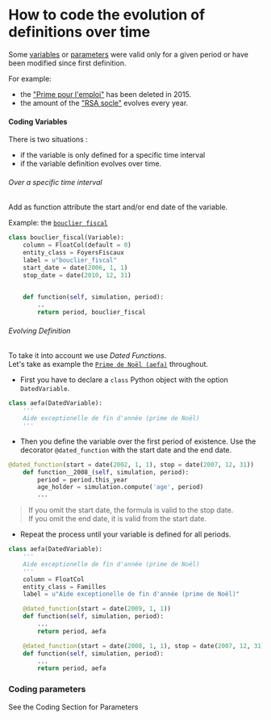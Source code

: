 # How to code the evolution of definitions over time

Some [variables](variables.md) or [parameters](parameters.md) were valid only for a given period or have been modified since first definition.    

For example:
- the ["Prime pour l'emploi"](https://legislation.openfisca.fr/variables/ppe) has been deleted in 2015.
- the amount of the ["RSA socle"](https://legislation.openfisca.fr/parameters/minim.rmi.rmi) evolves every year.


#### Coding Variables 
There is two situations :
 - if the variable is only defined for a specific time interval
 - if the variable definition evolves over time.
 
###### Over a specific time interval
Add as function attribute the start and/or end date of the variable.

Example: the [`bouclier fiscal`](https://legislation.openfisca.fr/variables/bouclier_fiscal)
```python
class bouclier_fiscal(Variable):
    column = FloatCol(default = 0)
    entity_class = FoyersFiscaux
    label = u"bouclier_fiscal"
    start_date = date(2006, 1, 1)
    stop_date = date(2010, 12, 31)
   

    def function(self, simulation, period):
        ..
        return period, bouclier_fiscal
```

###### Evolving Definition

To take it into account we use *Dated Functions*.   
Let's take as example the [`Prime de Noël (aefa)`](https://github.com/openfisca/openfisca-france/blob/4.1.17/openfisca_france/model/prestations/minima_sociaux/aefa.py) throughout.

   - First you have to declare a `class` Python object with the option `DatedVariable`.

```python
class aefa(DatedVariable):
    '''
    Aide exceptionelle de fin d'année (prime de Noël)
    '''
```

- Then you define the variable over the first period of existence. Use the decorator `@dated_function` with the start date and the end date.

```python
@dated_function(start = date(2002, 1, 1), stop = date(2007, 12, 31))
    def function__2008_(self, simulation, period):
        period = period.this_year
        age_holder = simulation.compute('age', period)
        ...
```
> If you omit the start date, the formula is valid to the stop date.   
> If you omit the end date, it is valid from the start date.

- Repeat the process until your variable is defined for all periods.

```python
class aefa(DatedVariable):
    '''
    Aide exceptionelle de fin d'année (prime de Noël)
    '''
    column = FloatCol
    entity_class = Familles
    label = u"Aide exceptionelle de fin d'année (prime de Noël)"

    @dated_function(start = date(2009, 1, 1))
    def function(self, simulation, period):
        ...
        return period, aefa

    @dated_function(start = date(2008, 1, 1), stop = date(2007, 12, 31))
    def function(self, simulation, period):
        ...
        return period, aefa
```
### Coding parameters

See the Coding Section for Parameters